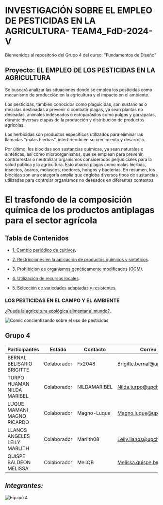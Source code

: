 # INVESTIGACIÓN SOBRE EL EMPLEO DE PESTICIDAS EN LA AGRICULTURA- TEAM4_FdD-2024-V

Bienvenidos al repositorio del Grupo 4 del curso: "Fundamentos de Diseño"

## Proyecto: EL EMPLEO DE LOS PESTICIDAS EN LA AGRICULTURA
Se buscará analizar las situaciones donde se emplea los pesticidas como mecanismo de producción en la agricultura y el impacto en el ambiente.


Los pesticidas, también conocidos como plaguicidas, son sustancias o mezclas destinadas a prevenir o combatir plagas, ya sean plantas no deseadas, animales indeseados o ectoparásitos como pulgas y garrapatas, durante diversas etapas de la producción y distribución de productos agrícolas.

Los herbicidas son productos específicos utilizados para eliminar las llamadas "malas hierbas", interfiriendo en su crecimiento y desarrollo.

Por último, los biocidas son sustancias químicas, ya sean naturales o sintéticas, así como microorganismos, que se emplean para prevenir, contrarrestar o neutralizar organismos considerados perjudiciales para la salud pública y la agricultura. Esto abarca plagas como malas hierbas, insectos, ácaros, moluscos, roedores, hongos y bacterias. En resumen, los biocidas son una categoría amplia que engloba diversos tipos de sustancias utilizadas para controlar organismos no deseados en diferentes contextos.

# El trasfondo de la composición química de los productos antiplagas para el sector agrícola
## Tabla de Contenidos

- [1. Cambio periódico de cultivos](https://github.com/Fx2048/Team_4_FdD/blob/main/Documentaci%C3%B3n/210-Texto%20del%20art%C3%ADculo-847-1-10-20200129.pdf).

- [2. Restricciones en la aplicación de productos químicos y sintéticos](https://github.com/Fx2048/Team_4_FdD/blob/main/Documentaci%C3%B3n/210-Texto%20del%20art%C3%ADculo-847-1-10-20200129.pdf).

- [3. Prohibición de organismos genéticamente modificados (OGM)](https://github.com/Fx2048/Team_4_FdD/blob/main/Documentaci%C3%B3n/210-Texto%20del%20art%C3%ADculo-847-1-10-20200129.pdf).

- [4. Utilización de recursos locales](https://github.com/Fx2048/Team_4_FdD/blob/main/Documentaci%C3%B3n/210-Texto%20del%20art%C3%ADculo-847-1-10-20200129.pdf).

- [5. Selección de variedades adaptadas y resistentes](https://github.com/Fx2048/Team_4_FdD/blob/main/Documentaci%C3%B3n/210-Texto%20del%20art%C3%ADculo-847-1-10-20200129.pdf).





### LOS PESTICIDAS EN EL CAMPO Y EL AMBIENTE
[¿Puede la agricultura ecológica alimentar al mundo?](https://www.ecoagricultor.com/agricultura-ecologica-organica-medioambiente/).

![Comic concientizando sobre el uso de pesticidas](https://www.ecoagricultor.com/wp-content/uploads/2018/04/pesticidas-alimentos.png)


## Grupo 4
| Participantes | Estado | Contacto | Correo |
| --- | --- | --- | ---|
| BERNAL BELISARIO BRIGITTE | Colaborador | Fx2048 | Brigitte.bernal@upch.pe |
| TURPO HUAMAN NILDA MARIBEL | Colaborador | NILDAMARIBEL | Nilda.turpo@upch.pe |
| LUQUE MAMANI MAGNO RICARDO | Colaborador | Magno-Luque | Magno.luque@upch.pe |
| LLANOS ANGELES LEILY MARLITH | Colaborador | Marlith08 | Leily.llanos@upch.pe |
| QUISPE BALDEON MELISSA | Colaborador | MeliQB | Melissa.quispe.b@upch.pe |

## ***Integrantes:***
![Equipo 4](Imágenes/team_4.jpg)




